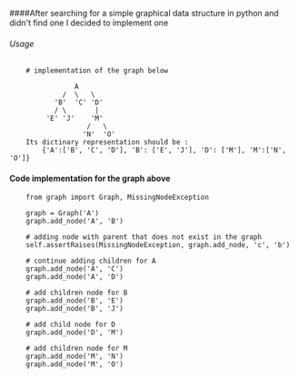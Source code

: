 ####After searching for a simple graphical data structure in python and didn't find one I decided to implement one


###### Usage
        # implementation of the graph below

                    A
                 /  \   \
               'B'  'C' 'D'
               / \       |
             'E' 'J'    'M'
                       /   \
                      'N'  'O'   
        Its dictinary representation should be :
            {'A':['B', 'C', 'D'], 'B': ['E', 'J'], 'D': ['M'], 'M':['N', 'O']}


#### Code implementation for the graph above
        from graph import Graph, MissingNodeException
        
        graph = Graph('A')
        graph.add_node('A', 'B')
        
        # adding node with parent that does not exist in the graph
        self.assertRaises(MissingNodeException, graph.add_node, 'c', 'b')
        
        # continue adding children for A
        graph.add_node('A', 'C')
        graph.add_node('A', 'D')
        
        # add children node for B
        graph.add_node('B', 'E')
        graph.add_node('B', 'J')
        
        # add child node for D
        graph.add_node('D', 'M')
        
        # add children node for M
        graph.add_node('M', 'N')
        graph.add_node('M', 'O')
